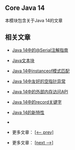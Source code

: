 ## Core Java 14

本模块包含关于Java 14的文章

## 相关文章

- [Java 14中的@Serial注解指南](docs/Java14中的@Serial注解指南.md)
- [Java文本块](docs/Java文本块.md)
- [Java 14中instanceof模式匹配](docs/Java14中instanceof模式匹配.md)
- [Java 14中友好的空指针异常](docs/Java14中友好的空指针异常.md)
- [Java 14中的外部内存访问API](docs/Java14中的外部内存访问API.md)
- [Java 14中的record关键字](docs/Java14中的record关键字.md)
- [Java 14的新特性](docs/Java14的新特性.md)
- []()

- 更多文章： [[<-- prev]](../java13/README.md)
- 更多文章： [[next -->]](../java15/README.md)